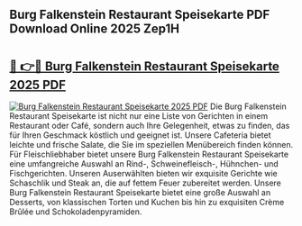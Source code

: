 ## Burg Falkenstein Restaurant Speisekarte PDF Download Online 2025 Zep1H

# <h2><a href="http://gc8vdw3.nevu.top/?p=Burg+Falkenstein+Restaurant+Speisekarte">🔗 👉🔴 Burg Falkenstein Restaurant Speisekarte 2025 PDF</a></h2>

[![Burg Falkenstein Restaurant Speisekarte 2025 PDF](https://i.imgur.com/dBaPXMq.png)](http://gc8vdw3.nevu.top/?p=Burg+Falkenstein+Restaurant+Speisekarte)
Die Burg Falkenstein Restaurant Speisekarte ist nicht nur eine Liste von Gerichten in einem Restaurant oder Café, sondern auch Ihre Gelegenheit, etwas zu finden, das für Ihren Geschmack köstlich und geeignet ist. Unsere Cafeteria bietet leichte und frische Salate, die Sie im speziellen Menübereich finden können. Für Fleischliebhaber bietet unsere Burg Falkenstein Restaurant Speisekarte eine umfangreiche Auswahl an Rind-, Schweinefleisch-, Hühnchen- und Fischgerichten. Unseren Auserwählten bieten wir exquisite Gerichte wie Schaschlik und Steak an, die auf fettem Feuer zubereitet werden. Unsere Burg Falkenstein Restaurant Speisekarte bietet eine große Auswahl an Desserts, von klassischen Torten und Kuchen bis hin zu exquisiten Crème Brûlée und Schokoladenpyramiden.
